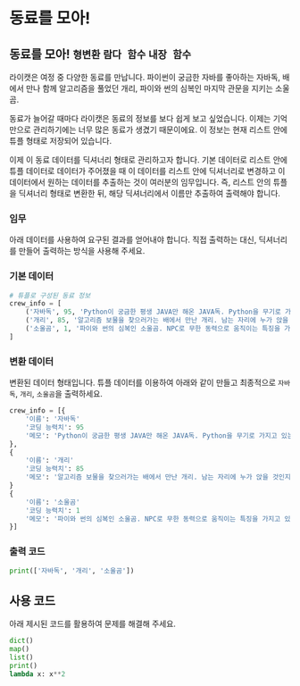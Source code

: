 # 동료를 모아!

## 동료를 모아! `형변환` `람다 함수` `내장 함수`

라이캣은 여정 중 다양한 동료를 만납니다. 파이썬이 궁금한 자바를 좋아하는 자바독, 배에서 만나 함께 알고리즘을 풀었던 개리, 파이와 썬의 심복인 마지막 관문을 지키는 소울곰.

동료가 늘어갈 때마다 라이캣은 동료의 정보를 보다 쉽게 보고 싶었습니다. 이제는 기억만으로 관리하기에는 너무 많은 동료가 생겼기 때문이에요. 이 정보는 현재 리스트 안에 튜플 형태로 저장되어 있습니다.

이제 이 동료 데이터를 딕셔너리 형태로 관리하고자 합니다. 기본 데이터로 리스트 안에 튜플 데이터로 데이터가 주어졌을 때 이 데이터를 리스트 안에 딕셔너리로 변경하고 이 데이터에서 원하는 데이터를 추출하는 것이 여러분의 임무입니다. 즉, 리스트 안의 튜플을 딕셔너리 형태로 변환한 뒤, 해당 딕셔너리에서 이름만 추출하여 출력해야 합니다.

### 임무

아래 데이터를 사용하여 요구된 결과를 얻어내야 합니다. 직접 출력하는 대신, 딕셔너리를 만들어 출력하는 방식을 사용해 주세요.

### 기본 데이터

```python
# 튜플로 구성된 동료 정보
crew_info = [
    ('자바독', 95, 'Python이 궁금한 평생 JAVA만 해온 JAVA독. Python을 무기로 가지고 있는 라이캣이 동료가 되라는 말에 호기심을 느껴 작은 시험을 냈고 라이캣이 지혜를 발휘하여 문제를 풀자 라이캣의 동료가 됨. Python으로 여러가지를 해보고자 함.'),
    ('개리', 85, '알고리즘 보물을 찾으러가는 배에서 만난 개리. 남는 자리에 누가 앉을 것인지에 대해 논의하던 중 페이지 교체 알고리즘으로 약자를 배려하는 아이디어를 낸 라이캣에 감복하여 동료가 되었음.'),
    ('소울곰', 1, '파이와 썬의 심복인 소울곰. NPC로 무한 동력으로 움직이는 특징을 가지고 있다. 성산일출봉에서 파이와 썬의 마지막 관문을 지키는 지킴이. 카페 주인으로 위장하고 있으나 단번에 NPC인 것을 알아봄.')
]
```

### 변환 데이터

변환된 데이터 형태입니다. 튜플 데이터를 이용하여 아래와 같이 만들고 최종적으로 `자바독`, `개리`, `소울곰`을 출력하세요.
```python
crew_info = [{
    '이름': '자바독'
    '코딩 능력치': 95
    '메모': 'Python이 궁금한 평생 JAVA만 해온 JAVA독. Python을 무기로 가지고 있는 라이캣이 동료가 되라는 말에 호기심을 느껴 작은 시험을 냈고 라이캣이 지혜를 발휘하여 문제를 풀자 라이캣의 동료가 됨. Python으로 여러가지를 해보고자 함.'
},
{
    '이름': '개리'
    '코딩 능력치': 85
    '메모': '알고리즘 보물을 찾으러가는 배에서 만난 개리. 남는 자리에 누가 앉을 것인지에 대해 논의하던 중 페이지 교체 알고리즘으로 약자를 배려하는 아이디어를 낸 라이캣에 감복하여 동료가 되었음.'
}
{
    '이름': '소울곰'
    '코딩 능력치': 1
    '메모': '파이와 썬의 심복인 소울곰. NPC로 무한 동력으로 움직이는 특징을 가지고 있다. 성산일출봉에서 파이와 썬의 마지막 관문을 지키는 지킴이. 카페 주인으로 위장하고 있으나 단번에 NPC인 것을 알아봄.'
}]
```

### 출력 코드
```python
print(['자바독', '개리', '소울곰'])
```

## 사용 코드
아래 제시된 코드를 활용하여 문제를 해결해 주세요.
```python
dict()
map()
list()
print()
lambda x: x**2
```